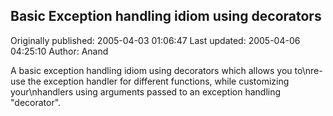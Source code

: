 ## Basic Exception handling idiom using decorators 
Originally published: 2005-04-03 01:06:47 
Last updated: 2005-04-06 04:25:10 
Author: Anand  
 
A basic exception handling idiom using decorators which allows you to\nre-use the exception handler for different functions, while customizing your\nhandlers using arguments passed to an exception handling "decorator".